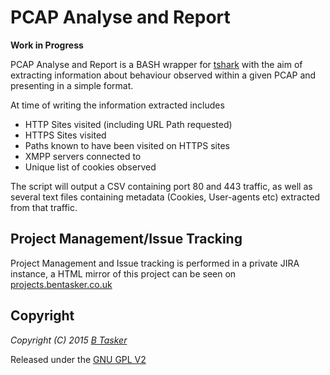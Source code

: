 # PCAP Analyse and Report

**Work in Progress**

PCAP Analyse and Report is a BASH wrapper for [tshark](https://www.wireshark.org/docs/man-pages/tshark.html) with the aim of extracting information about behaviour observed within a given PCAP and presenting in a simple format.

At time of writing the information extracted includes

* HTTP Sites visited (including URL Path requested)
* HTTPS Sites visited
* Paths known to have been visited on HTTPS sites
* XMPP servers connected to
* Unique list of cookies observed

The script will output a CSV containing port 80 and 443 traffic, as well as several text files containing metadata (Cookies, User-agents etc) extracted from that traffic.

## Project Management/Issue Tracking

Project Management and Issue tracking is performed in a private JIRA instance, a HTML mirror of this project can be seen on [projects.bentasker.co.uk](http://projects.bentasker.co.uk/jira_projects/browse/PAS.html)


## Copyright

*Copyright (C) 2015 [B Tasker](https://www.bentasker.co.uk)*

Released under the [GNU GPL V2](https://github.com/bentasker/PCAPAnalyseandReport/blob/master/LICENSE)
